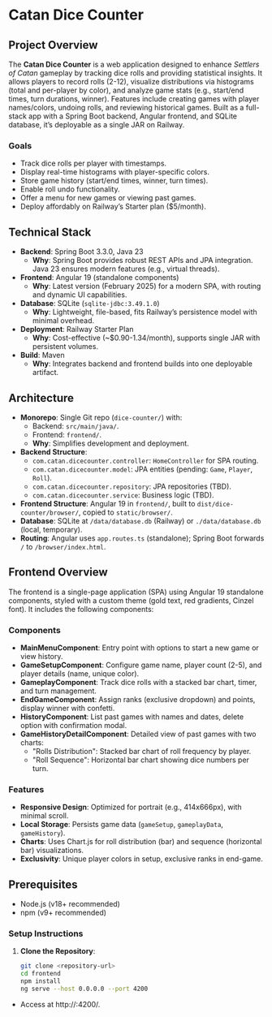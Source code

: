 # Catan Dice Counter

## Project Overview
The **Catan Dice Counter** is a web application designed to enhance *Settlers of Catan* gameplay by tracking dice rolls and providing statistical insights. It allows players to record rolls (2-12), visualize distributions via histograms (total and per-player by color), and analyze game stats (e.g., start/end times, turn durations, winner). Features include creating games with player names/colors, undoing rolls, and reviewing historical games. Built as a full-stack app with a Spring Boot backend, Angular frontend, and SQLite database, it’s deployable as a single JAR on Railway.

### Goals
- Track dice rolls per player with timestamps.
- Display real-time histograms with player-specific colors.
- Store game history (start/end times, winner, turn times).
- Enable roll undo functionality.
- Offer a menu for new games or viewing past games.
- Deploy affordably on Railway’s Starter plan ($5/month).

## Technical Stack
- **Backend**: Spring Boot 3.3.0, Java 23
    - **Why**: Spring Boot provides robust REST APIs and JPA integration. Java 23 ensures modern features (e.g., virtual threads).
- **Frontend**: Angular 19 (standalone components)
    - **Why**: Latest version (February 2025) for a modern SPA, with routing and dynamic UI capabilities.
- **Database**: SQLite (`sqlite-jdbc:3.49.1.0`)
    - **Why**: Lightweight, file-based, fits Railway’s persistence model with minimal overhead.
- **Deployment**: Railway Starter Plan
    - **Why**: Cost-effective (~$0.90-1.34/month), supports single JAR with persistent volumes.
- **Build**: Maven
    - **Why**: Integrates backend and frontend builds into one deployable artifact.

## Architecture
- **Monorepo**: Single Git repo (`dice-counter/`) with:
    - Backend: `src/main/java/`.
    - Frontend: `frontend/`.
    - **Why**: Simplifies development and deployment.
- **Backend Structure**:
    - `com.catan.dicecounter.controller`: `HomeController` for SPA routing.
    - `com.catan.dicecounter.model`: JPA entities (pending: `Game`, `Player`, `Roll`).
    - `com.catan.dicecounter.repository`: JPA repositories (TBD).
    - `com.catan.dicecounter.service`: Business logic (TBD).
- **Frontend Structure**: Angular 19 in `frontend/`, built to `dist/dice-counter/browser/`, copied to `static/browser/`.
- **Database**: SQLite at `/data/database.db` (Railway) or `./data/database.db` (local, temporary).
- **Routing**: Angular uses `app.routes.ts` (standalone); Spring Boot forwards `/` to `/browser/index.html`.

## Frontend Overview

The frontend is a single-page application (SPA) using Angular 19 standalone components, styled with a custom theme (gold text, red gradients, Cinzel font). It includes the following components:

### Components
- **MainMenuComponent**: Entry point with options to start a new game or view history.
- **GameSetupComponent**: Configure game name, player count (2-5), and player details (name, unique color).
- **GameplayComponent**: Track dice rolls with a stacked bar chart, timer, and turn management.
- **EndGameComponent**: Assign ranks (exclusive dropdown) and points, display winner with confetti.
- **HistoryComponent**: List past games with names and dates, delete option with confirmation modal.
- **GameHistoryDetailComponent**: Detailed view of past games with two charts:
    - "Rolls Distribution": Stacked bar chart of roll frequency by player.
    - "Roll Sequence": Horizontal bar chart showing dice numbers per turn.

### Features
- **Responsive Design**: Optimized for portrait (e.g., 414x666px), with minimal scroll.
- **Local Storage**: Persists game data (`gameSetup`, `gameplayData`, `gameHistory`).
- **Charts**: Uses Chart.js for roll distribution (bar) and sequence (horizontal bar) visualizations.
- **Exclusivity**: Unique player colors in setup, exclusive ranks in end-game.

## Prerequisites
- Node.js (v18+ recommended)
- npm (v9+ recommended)

### Setup Instructions
1. **Clone the Repository**:
   ```bash
   git clone <repository-url>
   cd frontend
   npm install
   ng serve --host 0.0.0.0 --port 4200
   ```   
* Access at http://<your-ip>:4200/.